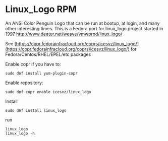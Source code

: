 # Linux_Logo RPM

An ANSI Color Penguin Logo that can be run at bootup, at login, and many other interesting times. This is a Fedora port for linux_logo project started in 1997 http://www.deater.net/weave/vmwprod/linux_logo/

See [https://copr.fedorainfracloud.org/coprs/icesvz/linux_logo/](https://copr.fedorainfracloud.org/coprs/icesvz/linux_logo/)  for Fedora/Centos/RHEL/EPEL/etc packages

Enable copr if you have to:

    sudo dnf install yum-plugin-copr

Enable repository:

    sudo dnf copr enable icesvz/linux_logo

Install

    sudo dnf install linux_logo

run

    linux_logo
    linux_logo -h 
  



